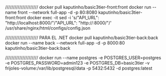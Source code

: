 
/////////////////////
docker pull kaputinho/basic3tier-front:front
docker run --name front --network full-app -d -p 80:8080 kaputinho/basic3tier-front:front
docker exec -it <CONTAINER ID> sed -i 's/"API_URL": "http:\/\/localhost:8000\/"/"API_URL": "http:\/\/<VM-IP>:8000\/"/' /usr/share/nginx/html/configs/config.json

/////////////////////
PARA EL .NET
docker pull kaputinho/basic3tier-back:back
docker run --name back --network full-app -d -p 8000:80 kaputinho/basic3tier-back:back


/////////////////////
docker run --name postgres -e POSTGRES_USER=postgres -e POSTGRES_PASSWORD=admin123 -e POSTGRES_DB=basic3tier -v frijoles-volume:/var/lib/postgresql/data -p 5432:5432 -d postgres:latest
